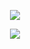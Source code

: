 
<p align="center">
  <img src="https://capsule-render.vercel.app/api?type=waving&color=gradient&text=Hello!&height=100&section=header"/>
</p>

<p align="center">
  <img src= "https://media.giphy.com/media/gd0SGRiG50T27cTK33/giphy.gif?cid=ecf05e47ca6dbwglkesd8lqc4sfmsut6kmha6toirgtmvh2s&rid=giphy.gif&ct=s">
</p>

